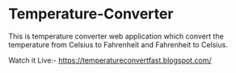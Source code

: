 # Temperature-Converter
This is temperature converter web application which convert the temperature from Celsius  to Fahrenheit and Fahrenheit  to Celsius.

Watch it Live:- https://temperatureconvertfast.blogspot.com/
